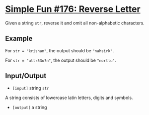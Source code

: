 # [Simple Fun #176: Reverse Letter](https://www.codewars.com/kata/58b8c94b7df3f116eb00005b)

Given a string `str`, reverse it and omit all non-alphabetic characters.

## Example

For `str = "krishan"`, the output should be `"nahsirk"`.

For `str = "ultr53o?n"`, the output should be `"nortlu"`.

## Input/Output

* `[input]` string `str`

A string consists of lowercase latin letters, digits and symbols.

* `[output]` a string